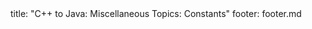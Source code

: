 <frontmatter>
title: "C++ to Java: Miscellaneous Topics: Constants"
footer: footer.md
</frontmatter>

<include src="navbar.md" boilerplate />

<include src="unit-inPage-asFlat.md" boilerplate />